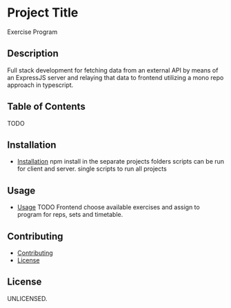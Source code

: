 # Project Title

Exercise Program

## Description

Full stack development for fetching data from an external API by means of an ExpressJS server and relaying that data to frontend utilizing a mono repo approach in typescript.

## Table of Contents

TODO

## Installation

- [Installation](#installation)
  npm install in the separate projects folders
  scripts can be run for client and server.
  single scripts to run all projects

## Usage

- [Usage](#usage)
  TODO
  Frontend choose available exercises and assign to program for reps, sets and timetable.

## Contributing

- [Contributing](#contributing)
- [License](#license)

## License

UNLICENSED.
